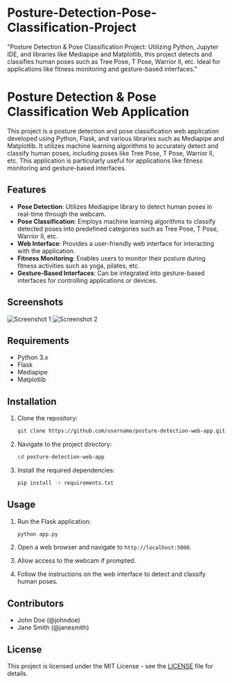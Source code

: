 # Posture-Detection-Pose-Classification-Project
"Posture Detection &amp; Pose Classification Project:  Utilizing Python, Jupyter IDE, and libraries like Mediapipe and Matplotlib, this project detects and classifies human poses such as Tree Pose, T Pose, Warrior II, etc. Ideal for applications like fitness monitoring and gesture-based interfaces."


# Posture Detection & Pose Classification Web Application

This project is a posture detection and pose classification web application developed using Python, Flask, and various libraries such as Mediapipe and Matplotlib. It utilizes machine learning algorithms to accurately detect and classify human poses, including poses like Tree Pose, T Pose, Warrior II, etc. This application is particularly useful for applications like fitness monitoring and gesture-based interfaces.

## Features

- **Pose Detection**: Utilizes Mediapipe library to detect human poses in real-time through the webcam.
- **Pose Classification**: Employs machine learning algorithms to classify detected poses into predefined categories such as Tree Pose, T Pose, Warrior II, etc.
- **Web Interface**: Provides a user-friendly web interface for interacting with the application.
- **Fitness Monitoring**: Enables users to monitor their posture during fitness activities such as yoga, pilates, etc.
- **Gesture-Based Interfaces**: Can be integrated into gesture-based interfaces for controlling applications or devices.

## Screenshots

![Screenshot 1](screenshots/screenshot1.png)
![Screenshot 2](screenshots/screenshot2.png)

## Requirements

- Python 3.x
- Flask
- Mediapipe
- Matplotlib

## Installation

1. Clone the repository:

   ```bash
   git clone https://github.com/username/posture-detection-web-app.git
   ```

2. Navigate to the project directory:

   ```bash
   cd posture-detection-web-app
   ```

3. Install the required dependencies:

   ```bash
   pip install -r requirements.txt
   ```

## Usage

1. Run the Flask application:

   ```bash
   python app.py
   ```

2. Open a web browser and navigate to `http://localhost:5000`.

3. Allow access to the webcam if prompted.

4. Follow the instructions on the web interface to detect and classify human poses.

## Contributors

- John Doe (@johndoe)
- Jane Smith (@janesmith)

## License

This project is licensed under the MIT License - see the [LICENSE](LICENSE) file for details.
